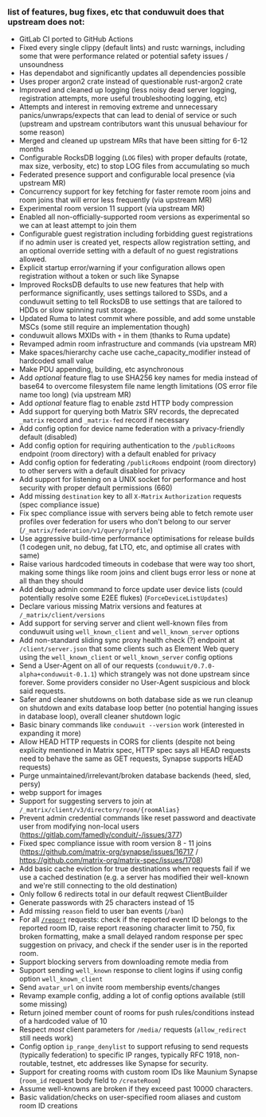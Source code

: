 ### list of features, bug fixes, etc that conduwuit does that upstream does not:

- GitLab CI ported to GitHub Actions
- Fixed every single clippy (default lints) and rustc warnings, including some that were performance related or potential safety issues / unsoundness
- Has dependabot and significantly updates all dependencies possible
- Uses proper argon2 crate instead of questionable rust-argon2 crate
- Improved and cleaned up logging (less noisy dead server logging, registration attempts, more useful troubleshooting logging, etc)
- Attempts and interest in removing extreme and unnecessary panics/unwraps/expects that can lead to denial of service or such (upstream and upstream contributors want this unusual behaviour for some reason)
- Merged and cleaned up upstream MRs that have been sitting for 6-12 months
- Configurable RocksDB logging (`LOG` files) with proper defaults (rotate, max size, verbosity, etc) to stop LOG files from accumulating so much
- Federated presence support and configurable local presence (via upstream MR)
- Concurrency support for key fetching for faster remote room joins and room joins that will error less frequently (via upstream MR)
- Experimental room version 11 support (via upstream MR)
- Enabled all non-officially-supported room versions as experimental so we can at least attempt to join them
- Configurable guest registration including forbidding guest registrations if no admin user is created yet, respects allow registration setting, and an optional override setting with a default of no guest registrations allowed.
- Explicit startup error/warning if your configuration allows open registration without a token or such like Synapse
- Improved RocksDB defaults to use new features that help with performance significantly, uses settings tailored to SSDs, and a conduwuit setting to tell RocksDB to use settings that are tailored to HDDs or slow spinning rust storage.
- Updated Ruma to latest commit where possible, and add some unstable MSCs (some still require an implementation though)
- conduwuit allows MXIDs with `+` in them (thanks to Ruma update)
- Revamped admin room infrastructure and commands (via upstream MR)
- Make spaces/hierarchy cache use cache_capacity_modifier instead of hardcoded small value
- Make PDU appending, building, etc asynchronous
- Add *optional* feature flag to use SHA256 key names for media instead of base64 to overcome filesystem file name length limitations (OS error file name too long) (via upstream MR) 
- Add *optional* feature flag to enable zstd HTTP body compression
- Add support for querying both Matrix SRV records, the deprecated `_matrix` record and `_matrix-fed` record if necessary
- Add config option for device name federation with a privacy-friendly default (disabled)
- Add config option for requiring authentication to the `/publicRooms` endpoint (room directory) with a default enabled for privacy
- Add config option for federating `/publicRooms` endpoint (room directory) to other servers with a default disabled for privacy
- Add support for listening on a UNIX socket for performance and host security with proper default permissions (660)
- Add missing `destination` key to all `X-Matrix` `Authorization` requests (spec compliance issue)
- Fix spec compliance issue with servers being able to fetch remote user profiles over federation for users who don't belong to our server (`/_matrix/federation/v1/query/profile`)
- Use aggressive build-time performance optimisations for release builds (1 codegen unit, no debug, fat LTO, etc, and optimise all crates with same)
- Raise various hardcoded timeouts in codebase that were way too short, making some things like room joins and client bugs error less or none at all than they should
- Add debug admin command to force update user device lists (could potentially resolve some E2EE flukes) (`ForceDeviceListUpdates`)
- Declare various missing Matrix versions and features at `/_matrix/client/versions`
- Add support for serving server and client well-known files from conduwuit using `well_known_client` and `well_known_server` options
- Add non-standard sliding sync proxy health check (?) endpoint at `/client/server.json` that some clients such as Element Web query using the `well_known_client` or `well_known_server` config options
- Send a User-Agent on all of our requests (`conduwuit/0.7.0-alpha+conduwuit-0.1.1`) which strangely was not done upstream since forever. Some providers consider no User-Agent suspicious and block said requests.
- Safer and cleaner shutdowns on both database side as we run cleanup on shutdown and exits database loop better (no potential hanging issues in database loop), overall cleaner shutdown logic
- Basic binary commands like `conduwuit --version` work (interested in expanding it more)
- Allow HEAD HTTP requests in CORS for clients (despite not being explicity mentioned in Matrix spec, HTTP spec says all HEAD requests need to behave the same as GET requests, Synapse supports HEAD requests)
- Purge unmaintained/irrelevant/broken database backends (heed, sled, persy)
- webp support for images
- Support for suggesting servers to join at `/_matrix/client/v3/directory/room/{roomAlias}`
- Prevent admin credential commands like reset password and deactivate user from modifying non-local users (https://gitlab.com/famedly/conduit/-/issues/377)
- Fixed spec compliance issue with room version 8 - 11 joins (https://github.com/matrix-org/synapse/issues/16717 / https://github.com/matrix-org/matrix-spec/issues/1708)
- Add basic cache eviction for true destinations when requests fail if we use a cached destination (e.g. a server has modified their well-known and we're still connecting to the old destination)
- Only follow 6 redirects total in our default reqwest ClientBuilder
- Generate passwords with 25 characters instead of 15
- Add missing `reason` field to user ban events (`/ban`)
- For all [`/report`](https://spec.matrix.org/v1.9/client-server-api/#post_matrixclientv3roomsroomidreporteventid) requests: check if the reported event ID belongs to the reported room ID, raise report reasoning character limit to 750, fix broken formatting, make a small delayed random response per spec suggestion on privacy, and check if the sender user is in the reported room.
- Support blocking servers from downloading remote media from
- Support sending `well_known` response to client logins if using config option `well_known_client`
- Send `avatar_url` on invite room membership events/changes
- Revamp example config, adding a lot of config options available (still some missing)
- Return joined member count of rooms for push rules/conditions instead of a hardcoded value of 10
- Respect *most* client parameters for `/media/` requests (`allow_redirect` still needs work)
- Config option `ip_range_denylist` to support refusing to send requests (typically federation) to specific IP ranges, typically RFC 1918, non-routable, testnet, etc addresses like Synapse for security.
- Support for creating rooms with custom room IDs like Maunium Synapse (`room_id` request body field to `/createRoom`)
- Assume well-knowns are broken if they exceed past 10000 characters.
- Basic validation/checks on user-specified room aliases and custom room ID creations
